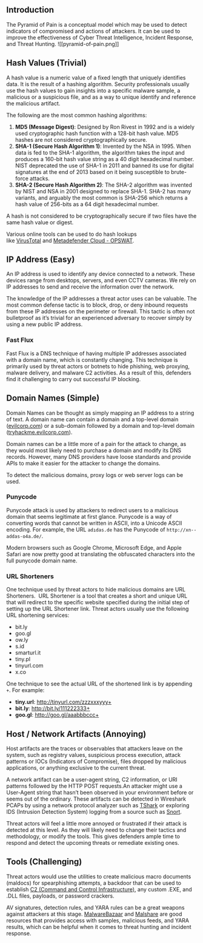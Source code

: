 ## Introduction
The Pyramid of Pain is a conceptual model which may be used to detect indicators of compromised and actions of attackers. It can be used to improve the effectiveness of Cyber Threat Intelligence, Incident Response, and Threat Hunting.
![[pyramid-of-pain.png]]
## Hash Values (Trivial)
A hash value is a numeric value of a fixed length that uniquely identifies data. It is the result of a hashing algorithm. Security professionals usually use the hash values to gain insights into a specific malware sample, a malicious or a suspicious file, and as a way to unique identify and reference the malicious artifact.

The following are the most common hashing algorithms:
1. **MD5 (Message Digest)**: Designed by Ron Rivest in 1992 and is a widely used cryptographic hash function with a 128-bit hash value. MD5 hashes are not considered cryptographically secure.
2. **SHA-1 (Secure Hash Algorithm 1)**: Invented by the NSA in 1995. When data is fed to the SHA-1 algorithm, the algorithm takes the input and produces a 160-bit hash value string as a 40 digit hexadecimal number. NIST deprecated the use of SHA-1 in 2011 and banned its use for digital signatures at the end of 2013 based on it being susceptible to brute-force attacks.
3. **SHA-2 (Secure Hash Algorithm 2)**: The SHA-2 algorithm was invented by NIST and NSA in 2001 designed to replace SHA-1. SHA-2 has many variants, and arguably the most common is SHA-256 which returns a hash value of 256-bits as a 64 digit hexadecimal number.

A hash is not considered to be cryptographically secure if two files have the same hash value or digest.

Various online tools can be used to do hash lookups like [VirusTotal](https://www.virustotal.com/gui/) and [Metadefender Cloud - OPSWAT](https://metadefender.opswat.com/?lang=en).
## IP Address (Easy)
An IP address is used to identify any device connected to a network. These devices range from desktops, servers, and even CCTV cameras. We rely on IP addresses to send and receive the information over the network.

The knowledge of the IP addresses a threat actor uses can be valuable. The most common defense tactic is to block, drop, or deny inbound requests from these IP addresses on the perimeter or firewall. This tactic is often not bulletproof as it’s trivial for an experienced adversary to recover simply by using a new public IP address.
### Fast Flux
Fast Flux is a DNS technique of having multiple IP addresses associated with a domain name, which is constantly changing. This technique is primarily used by threat actors or botnets to hide phishing, web proxying, malware delivery, and malware C2 activities. As a result of this, defenders find it challenging to carry out successful IP blocking.
## Domain Names (Simple)
Domain Names can be thought as simply mapping an IP address to a string of text. A domain name can contain a domain and a top-level domain ([evilcorp.com](http://evilcorp.com/)) or a sub-domain followed by a domain and top-level domain ([tryhackme.evilcorp.com](http://tryhackme.evilcorp.com/)).

Domain names can be a little more of a pain for the attack to change, as they would most likely need to purchase a domain and modify its DNS records. However, many DNS providers have loose standards and provide APIs to make it easier for the attacker to change the domains.

To detect the malicious domains, proxy logs or web server logs can be used.
### Punycode
Punycode attack is used by attackers to redirect users to a malicious domain that seems legitimate at first glance. Punycode is a way of converting words that cannot be written in ASCII, into a Unicode ASCII encoding. For example, the URL `adıdas.de` has the Punycode of `http://xn--addas-o4a.de/`.

Modern browsers such as Google Chrome, Microsoft Edge, and Apple Safari are now pretty good at translating the obfuscated characters into the full punycode domain name.
### URL Shorteners
One technique used by threat actors to hide malicious domains are URL Shorteners.  URL Shortener is a tool that creates a short and unique URL that will redirect to the specific website specified during the initial step of setting up the URL Shortener link. Threat actors usually use the following URL shortening services:
- bit.ly
- goo.gl
- ow.ly
- s.id
- smarturl.it
- tiny.pl
- tinyurl.com
- x.co

One technique to see the actual URL of the shortened link is by appending `+`. For example:
- **tiny.url**: http://tinyurl.com/zzzxxxyyy+
- **bit.ly**: http://bit.ly/111222333+
- **goo.gl**: http://goo.gl/aaabbbccc+
## Host / Network Artifacts (Annoying)
Host artifacts are the traces or observables that attackers leave on the system, such as registry values, suspicious process execution, attack patterns or IOCs (Indicators of Compromise), files dropped by malicious applications, or anything exclusive to the current threat.

A network artifact can be a user-agent string, C2 information, or URI patterns followed by the HTTP POST requests.An attacker might use a User-Agent string that hasn’t been observed in your environment before or seems out of the ordinary. These artifacts can be detected in Wireshark PCAPs by using a network protocol analyzer such as [TShark](https://www.wireshark.org/docs/wsug_html_chunked/AppToolstshark.html) or exploring IDS (Intrusion Detection System) logging from a source such as [Snort](https://www.snort.org/).

Threat actors will feel a little more annoyed or frustrated if their attack is detected at this level. As they will likely need to change their tactics and methodology, or modify the tools. This gives defenders ample time to respond and detect the upcoming threats or remediate existing ones.
## Tools (Challenging)
Threat actors would use the utilities to create malicious macro documents (maldocs) for spearphishing attempts, a backdoor that can be used to establish [C2 (Command and Control Infrastructure)](https://www.varonis.com/blog/what-is-c2/), any custom .EXE, and .DLL files, payloads, or password crackers.

AV signatures, detection rules, and YARA rules can be a great weapons against attackers at this stage. [MalwareBazaar](https://bazaar.abuse.ch/) and [Malshare](https://malshare.com/) are good resources that provides access with samples, malicious feeds, and YARA results, which can be helpful when it comes to threat hunting and incident response.